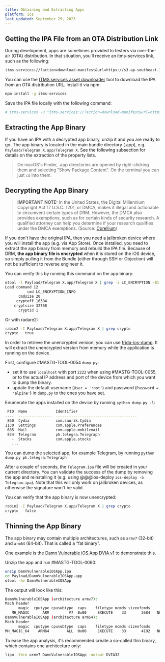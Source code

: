 ```yaml
---
title: Obtaining and Extracting Apps
platform: ios
last_updated: September 29, 2023
---
```


## Getting the IPA File from an OTA Distribution Link

During development, apps are sometimes provided to testers via over-the-air (OTA) distribution. In that situation, you'll receive an itms-services link, such as the following:

```default
itms-services://?action=download-manifest&url=https://s3-ap-southeast-1.amazonaws.com/test-uat/manifest.plist
```

You can use the [ITMS services asset downloader](https://www.npmjs.com/package/itms-services "ITMS services asset downloader") tool to download the IPA from an OTA distribution URL. Install it via npm:

```bash
npm install -g itms-services
```

Save the IPA file locally with the following command:

```bash
# itms-services -u "itms-services://?action=download-manifest&url=https://s3-ap-southeast-1.amazonaws.com/test-uat/manifest.plist" -o - > out.ipa
```

## Extracting the App Binary

If you have an IPA with a decrypted app binary, unzip it and you are ready to go. The app binary is located in the main bundle directory (.app), e.g. `Payload/Telegram X.app/Telegram X`. See the following subsection for details on the extraction of the property lists.

> On macOS's Finder, .app directories are opened by right-clicking them and selecting "Show Package Content". On the terminal you can just `cd` into them.

## Decrypting the App Binary

>**IMPORTANT NOTE:** In the United States, the Digital Millennium Copyright Act 17 U.S.C. 1201, or DMCA, makes it illegal and actionable to circumvent certain types of DRM. However, the DMCA also provides exemptions, such as for certain kinds of security research. A qualified attorney can help you determine if your research qualifies under the DMCA exemptions. (Source: [Corellium](https://support.corellium.com/en/articles/6181345-testing-third-party-ios-apps))

If you don't have the original IPA, then you need a jailbroken device where you will install the app (e.g. via App Store). Once installed, you need to extract the app binary from memory and rebuild the IPA file. Because of DRM, **the app binary file is encrypted** when it is stored on the iOS device, so simply pulling it from the Bundle (either through SSH or Objection) will not be sufficient to reverse engineer it.

You can verify this by running this command on the app binary:

```bash
otool -l Payload/Telegram X.app/Telegram X | grep -i LC_ENCRYPTION -B1 -A4
Load command 12
          cmd LC_ENCRYPTION_INFO
      cmdsize 20
     cryptoff 16384
    cryptsize 32768
      cryptid 1
```

Or with radare2:

```bash
rabin2 -I Payload/Telegram X.app/Telegram X | grep crypto
crypto   true
```

In order to retrieve the unencrypted version, you can use [frida-ios-dump](https://github.com/AloneMonkey/frida-ios-dump "frida-ios-dump"). It will extract the unencrypted version from memory while the application is running on the device.

First, configure #MASTG-TOOL-0054 `dump.py`:

- set it to use `localhost` with port `2222` when using #MASTG-TOOL-0055, or to the actual IP address and port of the device from which you want to dump the binary.
- update the default username (`User = 'root'`) and password (`Password = 'alpine'`) in `dump.py` to the ones you have set.

Enumerate the apps installed on the device by running `python dump.py -l`:

```bash
 PID  Name             Identifier
----  ---------------  -------------------------------------
 860  Cydia            com.saurik.Cydia
1130  Settings         com.apple.Preferences
 685  Mail             com.apple.mobilemail
 834  Telegram         ph.telegra.Telegraph
   -  Stocks           com.apple.stocks
   ...
```

You can dump the selected app, for example Telegram, by running `python dump.py ph.telegra.Telegraph`

After a couple of seconds, the `Telegram.ipa` file will be created in your current directory. You can validate the success of the dump by removing the app and reinstalling it (e.g. using @@@ios-deploy `ios-deploy -b Telegram.ipa`). Note that this will only work on jailbroken devices, as otherwise the signature won't be valid.

You can verify that the app binary is now unencrypted:

```bash
rabin2 -I Payload/Telegram X.app/Telegram X | grep crypto
crypto   false
```

## Thinning the App Binary

The app binary may contain multiple architectures, such as `armv7` (32-bit) and `arm64` (64-bit). That is called a "fat binary".

One example is the [Damn Vulnerable iOS App DVIA v1](https://github.com/prateek147/DVIA/) to demonstrate this.

Unzip the app and run #MASTG-TOOL-0060:

```bash
unzip DamnVulnerableiOSApp.ipa
cd Payload/DamnVulnerableIOSApp.app
otool -hv DamnVulnerableIOSApp
```

The output will look like this:

```bash
DamnVulnerableIOSApp (architecture armv7):
Mach header
      magic  cputype cpusubtype  caps    filetype ncmds sizeofcmds      flags
   MH_MAGIC      ARM         V7  0x00     EXECUTE    33       3684   NOUNDEFS DYLDLINK TWOLEVEL PIE
DamnVulnerableIOSApp (architecture arm64):
Mach header
      magic  cputype cpusubtype  caps    filetype ncmds sizeofcmds      flags
MH_MAGIC_64    ARM64        ALL  0x00     EXECUTE    33       4192   NOUNDEFS DYLDLINK TWOLEVEL PIE
```

To ease the app analysis, it's recommended create a so-called thin binary, which contains one architecture only:

```bash
lipo -thin armv7 DamnVulnerableIOSApp -output DVIA32
```
